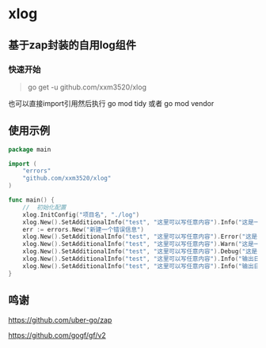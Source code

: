 # xlog
## 基于zap封装的自用log组件
### 快速开始
>go get -u github.com/xxm3520/xlog

也可以直接import引用然后执行 go mod tidy 或者 go mod vendor

## 使用示例
```go
package main

import (
	"errors"
	"github.com/xxm3520/xlog"
)

func main() {
	//	初始化配置
	xlog.InitConfig("项目名", "./log")
	xlog.New().SetAdditionalInfo("test", "这里可以写任意内容").Info("这是一条Info信息")
	err := errors.New("新建一个错误信息")
	xlog.New().SetAdditionalInfo("test", "这里可以写任意内容").Error("这是一条err信息", err)
	xlog.New().SetAdditionalInfo("test", "这里可以写任意内容").Warn("这是一条warn信息")
	xlog.New().SetAdditionalInfo("test", "这里可以写任意内容").Debug("这是一条debug信息")
	xlog.New().SetAdditionalInfo("test", "这里可以写任意内容").Info("输出日志并打印到控制台").Print()
	xlog.New().SetAdditionalInfo("test", "这里可以写任意内容").Info("输出日志并打印到控制台，换行打印").Println()
}

```
## 鸣谢
https://github.com/uber-go/zap

https://github.com/gogf/gf/v2